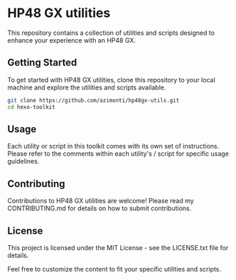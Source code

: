 # HP48 GX utilities

This repository contains a collection of utilities and scripts designed to enhance your experience with an HP48 GX.

## Getting Started

To get started with HP48 GX utilities, clone this repository to your local machine and explore the utilities and scripts available.

```bash
git clone https://github.com/azimonti/hp48gx-utils.git
cd hexo-toolkit
```

## Usage

Each utility or script in this toolkit comes with its own set of instructions. Please refer to the comments within each utility's / script for specific usage guidelines.

## Contributing

Contributions to HP48 GX utilities are welcome! Please read my CONTRIBUTING.md for details on how to submit contributions.

## License

This project is licensed under the MIT License - see the LICENSE.txt file for details.


Feel free to customize the content to fit your specific utilities and scripts.
